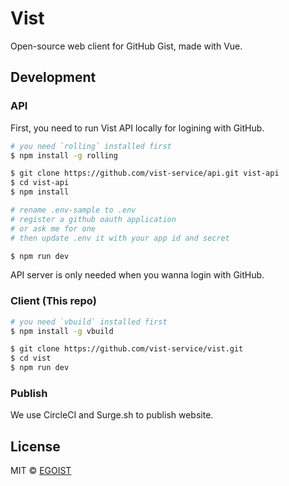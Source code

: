 # Vist

Open-source web client for GitHub Gist, made with Vue.

## Development

### API

First, you need to run Vist API locally for logining with GitHub.

```bash
# you need `rolling` installed first
$ npm install -g rolling

$ git clone https://github.com/vist-service/api.git vist-api
$ cd vist-api
$ npm install

# rename .env-sample to .env
# register a github oauth application
# or ask me for one
# then update .env it with your app id and secret

$ npm run dev
```

API server is only needed when you wanna login with GitHub.

### Client (This repo)

```bash
# you need `vbuild` installed first
$ npm install -g vbuild

$ git clone https://github.com/vist-service/vist.git
$ cd vist
$ npm run dev
```

### Publish

We use CircleCI and Surge.sh to publish website.

## License

MIT &copy; [EGOIST](https://github.com/egoist)
